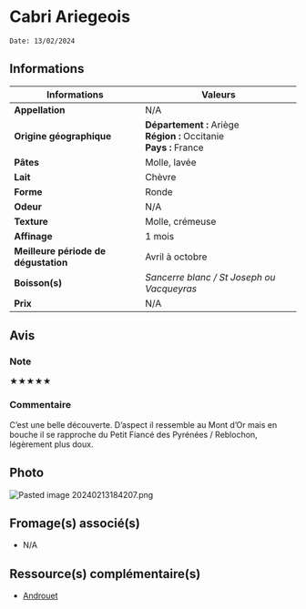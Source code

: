 # Cabri Ariegeois
```
Date: 13/02/2024
```
## Informations

| Informations | Valeurs |
| ---- | ---- |
| **Appellation** | N/A |
| **Origine géographique** | **Département :** Ariège<br>**Région :** Occitanie<br>**Pays :** France  |
| **Pâtes** | Molle, lavée |
| **Lait** | Chèvre |
| **Forme** | Ronde |
| **Odeur** | N/A |
| **Texture** | Molle, crémeuse |
| **Affinage** | 1 mois |
| **Meilleure période de dégustation** | Avril à octobre |
| **Boisson(s)** | *Sancerre blanc / St Joseph ou Vacqueyras* |
| **Prix** | N/A |

## Avis
### Note
★★★★★
### Commentaire
C’est une belle découverte. D’aspect il ressemble au Mont d’Or mais en bouche il se rapproche du Petit Fiancé des Pyrénées / Reblochon, légèrement plus doux.

## Photo
![Pasted image 20240213184207.png](./M%C3%A9dias/Pasted%20image%2020240213184207.png)

## Fromage(s) associé(s)
* N/A

## Ressource(s) complémentaire(s)
* [Androuet](http://androuet.com/Cabri-Ariégeois-32.html)